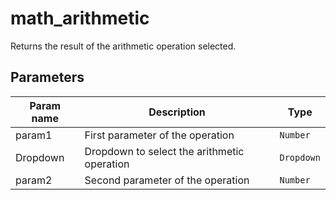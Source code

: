 math_arithmetic
===========

Returns the result of the arithmetic operation selected.

Parameters
----------

| Param name | Description | Type     |
 ------------|-------------|----------
| param1     | First parameter of the operation | `Number` |
| Dropdown     | Dropdown to select the arithmetic operation | `Dropdown` |
| param2     | Second parameter of the operation | `Number` |